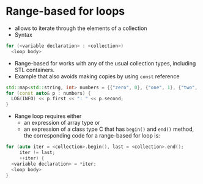 # Range-based for loops
- allows to iterate through the elements of a collection
- Syntax
```C++
for (<variable declaration> : <collection>)
  <loop body>
```
- Range-based for works with any of the usual collection types, including STL containers.
- Example that also avoids making copies by using `const` reference
```C++
std::map<std::string, int> numbers = {{"zero", 0}, {"one", 1}, {"two", 2}};
for (const auto& p : numbers) {
  LOG(INFO) << p.first << ": " << p.second;
}
```

- Range loop requires either
    - an expression of array type or
    - an expression of a class type C that has `begin()` and `end()` method, the corresponding code for a range-based for loop is:
```C++
for (auto iter = <collection>.begin(), last = <collection>.end();
     iter != last;
     ++iter) {
  <variable declaration> = *iter;
  <loop body>
}
```